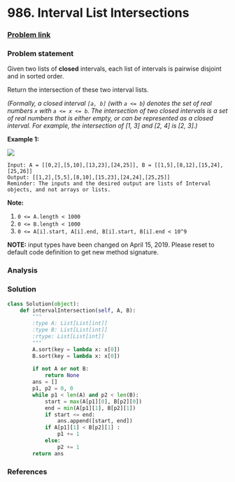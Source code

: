 # 986. Interval List Intersections

### [Problem link](https://leetcode.com/problems/interval-list-intersections/)

### Problem statement

Given two lists of **closed** intervals, each list of intervals is pairwise disjoint and in sorted order.

Return the intersection of these two interval lists.

_\(Formally, a closed interval `[a, b]` \(with `a <= b`\) denotes the set of real numbers `x` with `a <= x <= b`.  The intersection of two closed intervals is a set of real numbers that is either empty, or can be represented as a closed interval.  For example, the intersection of \[1, 3\] and \[2, 4\] is \[2, 3\].\)_

**Example 1:**

![](https://assets.leetcode.com/uploads/2019/01/30/interval1.png)

```text
Input: A = [[0,2],[5,10],[13,23],[24,25]], B = [[1,5],[8,12],[15,24],[25,26]]
Output: [[1,2],[5,5],[8,10],[15,23],[24,24],[25,25]]
Reminder: The inputs and the desired output are lists of Interval objects, and not arrays or lists.
```

**Note:**

1. `0 <= A.length < 1000`
2. `0 <= B.length < 1000`
3. `0 <= A[i].start, A[i].end, B[i].start, B[i].end < 10^9`

**NOTE:** input types have been changed on April 15, 2019. Please reset to default code definition to get new method signature.

### Analysis

### Solution

```python
class Solution(object):
    def intervalIntersection(self, A, B):
        """
        :type A: List[List[int]]
        :type B: List[List[int]]
        :rtype: List[List[int]]
        """
        A.sort(key = lambda x: x[0])
        B.sort(key = lambda x: x[0])
        
        if not A or not B:
            return None
        ans = []
        p1, p2 = 0, 0
        while p1 < len(A) and p2 < len(B):
            start = max(A[p1][0], B[p2][0])
            end = min(A[p1][1], B[p2][1])
            if start <= end:
                ans.append([start, end])
            if A[p1][1] < B[p2][1] :
                p1 += 1
            else:
                p2 += 1
        return ans
```

### References



